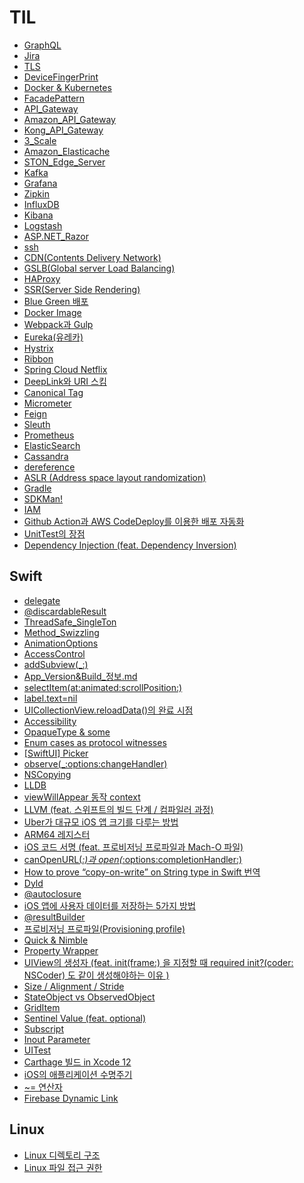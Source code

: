 # TIL 
- [GraphQL](https://github.com/sujinnaljin/TIL/blob/master/GraphQL.md)
- [Jira](https://github.com/sujinnaljin/TIL/blob/master/Jira.md)
- [TLS](https://github.com/sujinnaljin/TIL/blob/master/TLS.md)
- [DeviceFingerPrint](https://github.com/sujinnaljin/TIL/blob/master/DeviceFingerPrint.md)
- [Docker & Kubernetes](https://github.com/sujinnaljin/TIL/blob/master/Docker&Kubernetes.md)
- [FacadePattern](https://github.com/sujinnaljin/TIL/blob/master/FacadePattern.md)
- [API_Gateway](https://github.com/sujinnaljin/TIL/blob/master/API_Gateway.md)
- [Amazon_API_Gateway](https://github.com/sujinnaljin/TIL/blob/master/Amazon_API_Gateway.md)
- [Kong_API_Gateway](https://github.com/sujinnaljin/TIL/blob/master/Kong_API_Gateway.md)
- [3_Scale](https://github.com/sujinnaljin/TIL/blob/master/3_Scale.md)
- [Amazon_Elasticache](https://github.com/sujinnaljin/TIL/blob/master/Amazon_Elasticache.md)
- [STON_Edge_Server](https://github.com/sujinnaljin/TIL/blob/master/STON_Edge_Server.md)
- [Kafka](https://github.com/sujinnaljin/TIL/blob/master/Kafka.md)
- [Grafana](https://github.com/sujinnaljin/TIL/blob/master/Grafana.md)
- [Zipkin](https://github.com/sujinnaljin/TIL/blob/master/Zipkin.md)
- [InfluxDB](https://github.com/sujinnaljin/TIL/blob/master/InfluxDB.md)
- [Kibana](https://github.com/sujinnaljin/TIL/blob/master/Kibana.md)
- [Logstash](https://github.com/sujinnaljin/TIL/blob/master/Logstash.md)
- [ASP.NET_Razor](https://github.com/sujinnaljin/TIL/blob/master/ASP.NET_Razor.md)
- [ssh](https://github.com/sujinnaljin/TIL/blob/master/ssh.md)
- [CDN(Contents Delivery Network)](https://github.com/sujinnaljin/TIL/blob/master/CDN(ContentsDeliveryNetwork).md)
- [GSLB(Global server Load Balancing)](https://github.com/sujinnaljin/TIL/blob/master/GSLB(GlobalServerLoadBalancing).md)
- [HAProxy](https://github.com/sujinnaljin/TIL/blob/master/HAProxy.md)
- [SSR(Server Side Rendering)](https://github.com/sujinnaljin/TIL/blob/master/SSR(ServerSideRendering).md)
- [Blue Green 배포](https://github.com/sujinnaljin/TIL/blob/master/BlueGreenDeployment.md)
- [Docker Image](https://github.com/sujinnaljin/TIL/blob/master/DockerImage.md)
- [Webpack과 Gulp](https://github.com/sujinnaljin/TIL/blob/master/Webpack%26Gulp.md)
- [Eureka(유레카)](https://github.com/sujinnaljin/TIL/blob/master/Eureka.md)
- [Hystrix](https://github.com/sujinnaljin/TIL/blob/master/Hystrix.md)
- [Ribbon](https://github.com/sujinnaljin/TIL/blob/master/Ribbon.md)
- [Spring Cloud Netflix](https://github.com/sujinnaljin/TIL/blob/master/Spring-Cloud-Netflix.md)
- [DeepLink와 URI 스킴](https://github.com/sujinnaljin/TIL/blob/master/DeepLink%26URIScheme.md)
- [Canonical Tag](https://github.com/sujinnaljin/TIL/blob/master/CanonicalTag.md)
- [Micrometer](https://github.com/sujinnaljin/TIL/blob/master/Micrometer.md)
- [Feign](https://github.com/sujinnaljin/TIL/blob/master/Feign.md)
- [Sleuth](https://github.com/sujinnaljin/TIL/blob/master/Sleuth.md)
- [Prometheus](https://github.com/sujinnaljin/TIL/blob/master/Prometheus.md)
- [ElasticSearch](https://github.com/sujinnaljin/TIL/blob/master/ElasticSearch.md)
- [Cassandra](https://github.com/sujinnaljin/TIL/blob/master/Cassandra.md)
- [dereference](https://github.com/sujinnaljin/TIL/blob/master/dereference.md)
- [ASLR (Address space layout randomization)](https://github.com/sujinnaljin/TIL/blob/master/ASLR%20(Address%20space%20layout%20randomization).md)
- [Gradle](https://github.com/sujinnaljin/TIL/blob/master/Gradle.md)
- [SDKMan!](https://github.com/sujinnaljin/TIL/blob/master/SDKMan!.md)
- [IAM](https://github.com/sujinnaljin/TIL/blob/master/IAM.md)
- [Github Action과 AWS CodeDeploy를 이용한 배포 자동화](https://github.com/sujinnaljin/TIL/blob/master/github%20action%EA%B3%BC%20aws%20code%20deploy%E1%84%85%E1%85%B3%E1%86%AF%20%E1%84%8B%E1%85%B5%E1%84%8B%E1%85%AD%E1%86%BC%ED%95%9C%20%EB%B0%B0%ED%8F%AC%20%EC%9E%90%EB%8F%99%ED%99%94.md)
- [UnitTest의 장점](https://github.com/sujinnaljin/TIL/blob/master/UnitTest%EC%9D%98%20%EC%9E%A5%EC%A0%90.md)
- [Dependency Injection (feat. Dependency Inversion)](https://github.com/sujinnaljin/TIL/blob/master/Dependency%20Injection%20(feat.%20Dependency%20Inversion).md)


## Swift

- [delegate](https://github.com/sujinnaljin/TIL/blob/master/Swift/delegate.md)
- [@discardableResult](https://github.com/sujinnaljin/TIL/blob/master/Swift/%40discardableResult.md)
- [ThreadSafe_SingleTon](https://github.com/sujinnaljin/TIL/blob/master/Swift/ThreadSafe_SingleTon.md)
- [Method_Swizzling](https://github.com/sujinnaljin/TIL/blob/master/Swift/Method_Swizzling.md)
- [AnimationOptions](https://github.com/sujinnaljin/TIL/blob/master/Swift/AnimationOptions.md)
- [AccessControl](https://github.com/sujinnaljin/TIL/blob/master/Swift/AccessControl.md)
- [addSubview(_:)](https://github.com/sujinnaljin/TIL/blob/master/Swift/addSubview(_:).md)
- [App_Version&Build_정보.md](https://github.com/sujinnaljin/TIL/blob/master/Swift/App_Version%26Build_%EC%A0%95%EB%B3%B4.md)
- [selectItem(at:animated:scrollPosition:)](https://github.com/sujinnaljin/TIL/blob/master/Swift/selectItem(at:animated:scrollPosition:).md)
- [label.text=nil](https://github.com/sujinnaljin/TIL/blob/master/Swift/label.text%3Dnil.md)
- [UICollectionView.reloadData()의 완료 시점](https://github.com/sujinnaljin/TIL/blob/master/Swift/CompletionTimeOfUICollectionView.reloadData().md)
- [Accessibility](https://github.com/sujinnaljin/TIL/blob/master/Swift/Accessibility.md)
- [OpaqueType & some](https://github.com/sujinnaljin/TIL/blob/master/Swift/OpaqueType%20%26%20some.md)
- [Enum cases as protocol witnesses](https://github.com/sujinnaljin/TIL/blob/master/Swift/Enum%20cases%20as%20protocol%20witnesses.md)
- [[SwiftUI] Picker](https://github.com/sujinnaljin/TIL/blob/master/Swift/%5BSwiftUI%5DPicker.md)
- [observe(_:options:changeHandler)](https://github.com/sujinnaljin/TIL/blob/master/Swift/observe(_:options:changeHandler).md)
- [NSCopying](https://github.com/sujinnaljin/TIL/blob/master/Swift/NSCopying.md)
- [LLDB](https://github.com/sujinnaljin/TIL/blob/master/Swift/lldb.md)
- [viewWillAppear 동작 context](https://github.com/sujinnaljin/TIL/blob/master/Swift/viewWillAppearContext.md)
- [LLVM (feat. 스위프트의 빌드 단계 / 컴파일러 과정)](https://github.com/sujinnaljin/TIL/blob/master/Swift/LLVM.md)
- [Uber가 대규모 iOS 앱 크기를 다루는 방법](https://github.com/sujinnaljin/TIL/blob/master/Swift/how-uber-deals-with-large-ios-app-size.md)
- [ARM64 레지스터](https://github.com/sujinnaljin/TIL/blob/master/Swift/ARM64_Register.md)
- [iOS 코드 서명 (feat. 프로비저닝 프로파일과 Mach-O 파일)](https://github.com/sujinnaljin/TIL/blob/master/Swift/iOSCodeSigning.md)
- [canOpenURL(_:)과 open(_:options:completionHandler:)](https://github.com/sujinnaljin/TIL/blob/master/Swift/canOpenURL(_:)%26open(_:options:completionHandler:).md)
- [How to prove “copy-on-write” on String type in Swift 번역](https://github.com/sujinnaljin/TIL/blob/master/Swift/How%20to%20prove%20%E2%80%9Ccopy-on-write%E2%80%9D%20on%20String%20type%20in%20Swift%20%EB%B2%88%EC%97%AD.md)
- [Dyld](https://github.com/sujinnaljin/TIL/blob/master/Swift/Dyld.md)
- [@autoclosure](https://github.com/sujinnaljin/TIL/blob/master/Swift/%40autoclosure.md)
- [iOS 앱에 사용자 데이터를 저장하는 5가지 방법](https://github.com/sujinnaljin/TIL/blob/master/Swift/5%20Ways%20To%20Store%20User%20Data%20in%20Your%20iOS%20App.md)
- [@resultBuilder](https://github.com/sujinnaljin/TIL/blob/master/Swift/%40resultBuilder.md)
- [프로비저닝 프로파일(Provisioning profile)](https://github.com/sujinnaljin/TIL/blob/master/Swift/Provisioning%20profile.md)
- [Quick & Nimble](https://github.com/sujinnaljin/TIL/blob/master/Swift/Quick%26Nimble.md)
- [Property Wrapper](https://github.com/sujinnaljin/TIL/blob/master/Swift/PropertyWrapper.md)
- [UIView의 생성자 (feat. init(frame:) 을 지정할 때 required init?(coder: NSCoder) 도 같이 생성해야하는 이유 )](https://github.com/sujinnaljin/TIL/blob/master/Swift/UIViewInitializer.md)
- [Size / Alignment / Stride](https://github.com/sujinnaljin/TIL/blob/master/Swift/Size%26Alignment%26Stride.md)
- [StateObject vs ObservedObject](https://github.com/sujinnaljin/TIL/blob/master/Swift/StateObject%20vs%20ObservedObject.md)
- [GridItem](https://github.com/sujinnaljin/TIL/blob/master/Swift/GridItem.md)
- [Sentinel Value (feat. optional)](https://github.com/sujinnaljin/TIL/blob/master/Swift/Sentinel%20Value%20(feat.%20optional).md)
- [Subscript](https://github.com/sujinnaljin/TIL/blob/master/Swift/Subscript.md)
- [Inout Parameter](https://github.com/sujinnaljin/TIL/blob/master/Swift/Inout%20Parameter.md)
- [UITest](https://github.com/sujinnaljin/TIL/blob/master/Swift/UITest.md)
- [Carthage 빌드 in Xcode 12](https://github.com/sujinnaljin/TIL/blob/master/Swift/Carthage%20%EB%B9%8C%EB%93%9C%20in%20Xcode%2012.md)
- [iOS의 애플리케이션 수명주기](https://github.com/sujinnaljin/TIL/blob/master/Swift/ApplicationLifeCycle.md)
- [~= 연산자](https://github.com/sujinnaljin/TIL/blob/master/Swift/~%3D%20%EC%97%B0%EC%82%B0%EC%9E%90.md)
- [Firebase Dynamic Link](https://github.com/sujinnaljin/TIL/blob/master/Firebase%20Dynamic%20Link.md)

## Linux 
- [Linux 디렉토리 구조](https://github.com/sujinnaljin/TIL/blob/master/LinuxDirectory.md)
- [Linux 파일 접근 권한](https://github.com/sujinnaljin/TIL/blob/master/LinuxFileAccessPermission.md)

